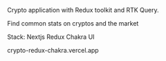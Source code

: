 Crypto application with Redux toolkit and RTK Query.

Find common stats on cryptos and the market

Stack: Nextjs Redux Chakra UI

crypto-redux-chakra.vercel.app

